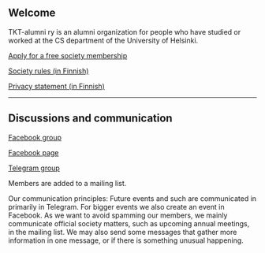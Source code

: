 ## Welcome

TKT-alumni ry is an alumni organization for people who have studied or worked at the CS department of the University of Helsinki.

[Apply for a free society membership](https://forms.gle/4aFmgLHKm1JMWcvA6)

[Society rules (in Finnish)](https://drive.google.com/file/d/1nb0Yxw97PbqJNSlsrjZ-n22n7ExTAdpq/view?usp=sharing)

[Privacy statement (in Finnish)](https://docs.google.com/document/d/1iNEvxeruBPgDEQYYiYqjSq5FQBcUcq_WdyX-U_94gG8/edit?usp=sharing)

---

## Discussions and communication

[Facebook group](https://www.facebook.com/groups/171052502920239)

[Facebook page](https://www.facebook.com/tktalumni)

[Telegram group](https://t.me/tkt_alumni)

Members are added to a mailing list.

Our communication principles: Future events and such are communicated in primarily in Telegram. For bigger events we also create an event in Facebook. As we want to avoid spamming our members, we mainly communicate official society matters, such as upcoming annual meetings, in the mailing list. We may also send some messages that gather more information in one message, or if there is something unusual happening.
